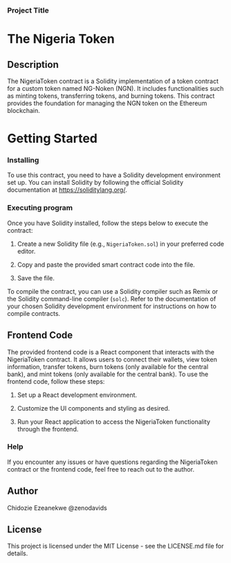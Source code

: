 ### Project Title

# The Nigeria Token

## Description

The NigeriaToken contract is a Solidity implementation of a token contract for a custom token named NG-Noken (NGN). It includes functionalities such as minting tokens, transferring tokens, and burning tokens. This contract provides the foundation for managing the NGN token on the Ethereum blockchain.

# Getting Started

### Installing

To use this contract, you need to have a Solidity development environment set up. You can install Solidity by following the official Solidity documentation at https://soliditylang.org/.

### Executing program

Once you have Solidity installed, follow the steps below to execute the contract:

1. Create a new Solidity file (e.g., `NigeriaToken.sol`) in your preferred code editor.
2. Copy and paste the provided smart contract code into the file.

3. Save the file.

To compile the contract, you can use a Solidity compiler such as Remix or the Solidity command-line compiler (`solc`). Refer to the documentation of your chosen Solidity development environment for instructions on how to compile contracts.

## Frontend Code

The provided frontend code is a React component that interacts with the NigeriaToken contract. It allows users to connect their wallets, view token information, transfer tokens, burn tokens (only available for the central bank), and mint tokens (only available for the central bank). To use the frontend code, follow these steps:

1. Set up a React development environment.

2. Customize the UI components and styling as desired.

3. Run your React application to access the NigeriaToken functionality through the frontend.

### Help

If you encounter any issues or have questions regarding the NigeriaToken contract or the frontend code, feel free to reach out to the author.

## Author

Chidozie Ezeanekwe
@zenodavids

## License

This project is licensed under the MIT License - see the LICENSE.md file for details.
